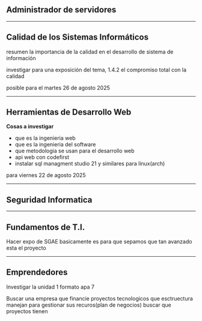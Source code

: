 ## Administrador de servidores

---

## Calidad de los Sistemas Informáticos

resumen la importancia de la calidad en el desarrollo de sistema de información

investigar para una exposición del tema, 1.4.2 el compromiso total con la calidad

posible para el martes 26 de agosto 2025

---

## Herramientas de Desarrollo Web

**Cosas a investigar**
- que es la ingenieria web
- que es la ingenieria del software
- que metodologia se usan para el desarrollo web
- api web con codefirst
- instalar sql managment studio 21 y similares para linux(arch)

para viernes 22 de agosto 2025

---

## Seguridad Informatica

---

## Fundamentos de T.I.

Hacer expo de SGAE
basicamente es para que sepamos que tan avanzado esta el proyecto

---

## Emprendedores

Investigar la unidad 1 formato apa 7

Buscar una empresa que financie proyectos tecnologicos
que esctruectura manejan para gestionar sus recuros(plan de negocios)
buscar que proyectos tienen
